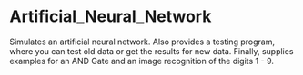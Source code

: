 # Artificial_Neural_Network
Simulates an artificial neural network. Also provides a testing program, where you can test old data or get the results for new data. Finally, supplies examples for an AND Gate and an image recognition of the digits 1 - 9.
